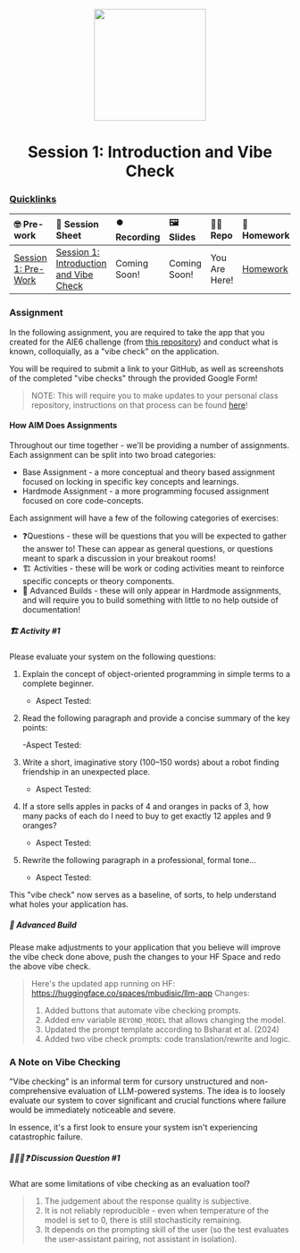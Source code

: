 <p align = "center" draggable=”false” ><img src="https://github.com/AI-Maker-Space/LLM-Dev-101/assets/37101144/d1343317-fa2f-41e1-8af1-1dbb18399719"
     width="200px"
     height="auto"/>
</p>

<h1 align="center" id="heading">Session 1: Introduction and Vibe Check</h1>

### [Quicklinks](https://github.com/AI-Maker-Space/AIE6/tree/main/00_AIM_Quicklinks)

| 🤓 Pre-work | 📰 Session Sheet | ⏺️ Recording     | 🖼️ Slides        | 👨‍💻 Repo         | 📝 Homework      | 📁 Feedback       |
|:-----------------|:-----------------|:-----------------|:-----------------|:-----------------|:-----------------|:-----------------|
| [Session 1: Pre-Work](https://www.notion.so/Session-1-Introduction-and-Vibe-Check-1c8cd547af3d81b596bbdfb64cf4fd2f?pvs=4#1c8cd547af3d81fb96b4f625f3f8e3d6)| [Session 1: Introduction and Vibe Check](https://www.notion.so/Session-1-Introduction-and-Vibe-Check-1c8cd547af3d81b596bbdfb64cf4fd2f) | Coming Soon! | Coming Soon! | You Are Here! | [Homework](https://forms.gle/W59zjs5MQc7kbLUh9) | [AIE6 Feedback 4/1](https://forms.gle/EdzBz82yGqVYKfUw9)

### Assignment

In the following assignment, you are required to take the app that you created for the AIE6 challenge (from [this repository](https://github.com/AI-Maker-Space/Beyond-ChatGPT)) and conduct what is known, colloquially, as a "vibe check" on the application.

You will be required to submit a link to your GitHub, as well as screenshots of the completed "vibe checks" through the provided Google Form!

> NOTE: This will require you to make updates to your personal class repository, instructions on that process can be found [here](https://github.com/AI-Maker-Space/AIE6/tree/main/00_Setting%20Up%20Git)!

#### How AIM Does Assignments

Throughout our time together - we'll be providing a number of assignments. Each assignment can be split into two broad categories:

- Base Assignment - a more conceptual and theory based assignment focused on locking in specific key concepts and learnings.
- Hardmode Assignment - a more programming focused assignment focused on core code-concepts.

Each assignment will have a few of the following categories of exercises:

- ❓Questions - these will be questions that you will be expected to gather the answer to! These can appear as general questions, or questions meant to spark a discussion in your breakout rooms!
- 🏗️ Activities - these will be work or coding activities meant to reinforce specific concepts or theory components.
- 🚧 Advanced Builds - these will only appear in Hardmode assignments, and will require you to build something with little to no help outside of documentation!

##### 🏗️ Activity #1

Please evaluate your system on the following questions:

1. Explain the concept of object-oriented programming in simple terms to a complete beginner.

    - Aspect Tested:

2. Read the following paragraph and provide a concise summary of the key points:

    -Aspect Tested:

3. Write a short, imaginative story (100–150 words) about a robot finding friendship in an unexpected place.

    - Aspect Tested:

4. If a store sells apples in packs of 4 and oranges in packs of 3, how many packs of each do I need to buy to get exactly 12 apples and 9 oranges?

    - Aspect Tested:

5. Rewrite the following paragraph in a professional, formal tone…

    - Aspect Tested:

This "vibe check" now serves as a baseline, of sorts, to help understand what holes your application has.

##### 🚧 Advanced Build

Please make adjustments to your application that you believe will improve the vibe check done above, push the changes to your HF Space and redo the above vibe check.

> Here's the updated app running on HF: <https://huggingface.co/spaces/mbudisic/llm-app>
> Changes:
>
> 1. Added buttons that automate vibe checking prompts.
> 1. Added env variable `BEYOND_MODEL` that allows changing the model.
> 1. Updated the prompt template according to Bsharat et al. (2024)
> 1. Added two vibe check prompts: code translation/rewrite and logic.

### A Note on Vibe Checking

"Vibe checking" is an informal term for cursory unstructured and non-comprehensive evaluation of LLM-powered systems. The idea is to loosely evaluate our system to cover significant and crucial functions where failure would be immediately noticeable and severe.

In essence, it's a first look to ensure your system isn't experiencing catastrophic failure.

##### 🧑‍🤝‍🧑❓ Discussion Question #1

What are some limitations of vibe checking as an evaluation tool?

> 1. The judgement about the response quality is subjective.
> 1. It is not reliably reproducible - even when temperature of the model is
> set to 0, there is still stochasticity remaining.
> 1. It depends on the prompting skill of the user (so the test evaluates
> the user-assistant pairing, not assistant in isolation).
